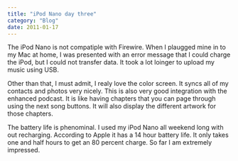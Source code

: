 ```yaml
---
title: "iPod Nano day three"
category: "Blog"
date: 2011-01-17
---
```



The iPod Nano is not compatiple with Firewire. When I plaugged mine in to my Mac at home, I was presented with an error message that I could charge the iPod, but I could not transfer data. It took a lot loinger to upload my music using USB.

Other than that, I must admit, I realy love the color screen. It syncs all of my contacts and photos very nicely. This is also very good integration with the enhanced podcast. It is like having chapters that you can page through using the next song buttons. It will also display the different artwork for those chapters. 

The battery life is phenominal. I used my iPod Nano all weekend long with out recharging. According to Apple it has a 14 hour battery life. It only takes one and half hours to get an 80 percent charge. So far I am extremely impressed.